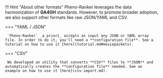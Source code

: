 !!! Hint "About other formats"
    Pheno-Ranker leverages the data harmonization of **GA4GH** standards. However, to promote broader adoption, we also support other formats like raw JSON/YAML and CSV.

=== "YAML / JSON"

     `Pheno-Ranker` _a priori_ accepts as input any JSON or YAML array file. In order to do it, you'll need a **configuration file**. See a tutorial on how to use it [here](tutorial.md#moviepackets).

=== "CSV"

     We developed an utility that converts **CSV** files to **JSON** and automatically creates the **configuration file** needed. See an example on how to use it [here](csv-import.md). 
